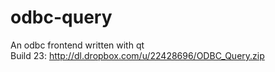 odbc-query
==========

An odbc frontend written with qt<br>
Build 23: http://dl.dropbox.com/u/22428696/ODBC_Query.zip